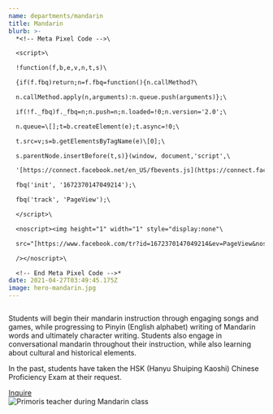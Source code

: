 ```yaml
---
name: departments/mandarin
title: Mandarin
blurb: >-
  *<!-- Meta Pixel Code -->\

  <script>\

  !function(f,b,e,v,n,t,s)\

  {if(f.fbq)return;n=f.fbq=​function(){n.callMethod?\

  n.callMethod.apply(n,​arguments):n.queue.push(​arguments)};\

  if(!f._fbq)f._fbq=n;n.push=n;​n.loaded=!0;n.version='2.0';\

  n.queue=\[];t=b.createElement(​e);t.async=!0;\

  t.src=v;s=b.​getElementsByTagName(e)\[0];\

  s.parentNode.insertBefore(t,s)​}(window, document,'script',\

  '[https://connect.facebook.net/​en_US/fbevents.js](https://connect.facebook.net/en_US/fbevents.js)');\

  fbq('init', '1672370147049214');\

  fbq('track', 'PageView');\

  </script>\

  <noscript><img height="1" width="1" style="display:none"\

  src="[https://www.facebook.com/​tr?id=1672370147049214&ev=​PageView&noscript=1](https://www.facebook.com/tr?id=1672370147049214&ev=PageView&noscript=1)"\

  /></noscript>\

  <!-- End Meta Pixel Code -->*
date: 2021-04-27T03:49:45.175Z
image: hero-mandarin.jpg
---
```


<div class="row">
  <div class="column medium-6">
    <p>Students will begin their mandarin instruction through engaging songs and games, while progressing to Pinyin (English alphabet) writing of Mandarin words and ultimately character writing. Students also engage in conversational mandarin throughout their instruction, while also learning about cultural and historical elements.</p>
    <p>In the past, students have taken the HSK (Hanyu Shuiping Kaoshi) Chinese Proficiency Exam at their request.</p>
    <a href="/contact" class="button secondary" style="margin-top:20px; margin-bottom:40px">Inquire</a>
  </div>
  <div class="column medium-6">
    <img src="/img/mandarin-1.jpg" alt="Primoris teacher during Mandarin class" />
  </div>
</div>

